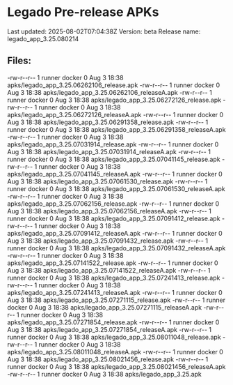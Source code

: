 # Legado Pre-release APKs
Last updated: 2025-08-02T07:04:38Z
Version: beta
Release name: legado_app_3.25.080214
## Files:
-rw-r--r-- 1 runner docker 0 Aug  3 18:38 apks/legado_app_3.25.06262106_release.apk
-rw-r--r-- 1 runner docker 0 Aug  3 18:38 apks/legado_app_3.25.06262106_releaseA.apk
-rw-r--r-- 1 runner docker 0 Aug  3 18:38 apks/legado_app_3.25.06272126_release.apk
-rw-r--r-- 1 runner docker 0 Aug  3 18:38 apks/legado_app_3.25.06272126_releaseA.apk
-rw-r--r-- 1 runner docker 0 Aug  3 18:38 apks/legado_app_3.25.06291358_release.apk
-rw-r--r-- 1 runner docker 0 Aug  3 18:38 apks/legado_app_3.25.06291358_releaseA.apk
-rw-r--r-- 1 runner docker 0 Aug  3 18:38 apks/legado_app_3.25.07031914_release.apk
-rw-r--r-- 1 runner docker 0 Aug  3 18:38 apks/legado_app_3.25.07031914_releaseA.apk
-rw-r--r-- 1 runner docker 0 Aug  3 18:38 apks/legado_app_3.25.07041145_release.apk
-rw-r--r-- 1 runner docker 0 Aug  3 18:38 apks/legado_app_3.25.07041145_releaseA.apk
-rw-r--r-- 1 runner docker 0 Aug  3 18:38 apks/legado_app_3.25.07061530_release.apk
-rw-r--r-- 1 runner docker 0 Aug  3 18:38 apks/legado_app_3.25.07061530_releaseA.apk
-rw-r--r-- 1 runner docker 0 Aug  3 18:38 apks/legado_app_3.25.07062156_release.apk
-rw-r--r-- 1 runner docker 0 Aug  3 18:38 apks/legado_app_3.25.07062156_releaseA.apk
-rw-r--r-- 1 runner docker 0 Aug  3 18:38 apks/legado_app_3.25.07091412_release.apk
-rw-r--r-- 1 runner docker 0 Aug  3 18:38 apks/legado_app_3.25.07091412_releaseA.apk
-rw-r--r-- 1 runner docker 0 Aug  3 18:38 apks/legado_app_3.25.07091432_release.apk
-rw-r--r-- 1 runner docker 0 Aug  3 18:38 apks/legado_app_3.25.07091432_releaseA.apk
-rw-r--r-- 1 runner docker 0 Aug  3 18:38 apks/legado_app_3.25.07141522_release.apk
-rw-r--r-- 1 runner docker 0 Aug  3 18:38 apks/legado_app_3.25.07141522_releaseA.apk
-rw-r--r-- 1 runner docker 0 Aug  3 18:38 apks/legado_app_3.25.07241413_release.apk
-rw-r--r-- 1 runner docker 0 Aug  3 18:38 apks/legado_app_3.25.07241413_releaseA.apk
-rw-r--r-- 1 runner docker 0 Aug  3 18:38 apks/legado_app_3.25.07271115_release.apk
-rw-r--r-- 1 runner docker 0 Aug  3 18:38 apks/legado_app_3.25.07271115_releaseA.apk
-rw-r--r-- 1 runner docker 0 Aug  3 18:38 apks/legado_app_3.25.07271854_release.apk
-rw-r--r-- 1 runner docker 0 Aug  3 18:38 apks/legado_app_3.25.07271854_releaseA.apk
-rw-r--r-- 1 runner docker 0 Aug  3 18:38 apks/legado_app_3.25.08011048_release.apk
-rw-r--r-- 1 runner docker 0 Aug  3 18:38 apks/legado_app_3.25.08011048_releaseA.apk
-rw-r--r-- 1 runner docker 0 Aug  3 18:38 apks/legado_app_3.25.08021456_release.apk
-rw-r--r-- 1 runner docker 0 Aug  3 18:38 apks/legado_app_3.25.08021456_releaseA.apk
-rw-r--r-- 1 runner docker 0 Aug  3 18:38 apks/legado_app_3.25.apk
